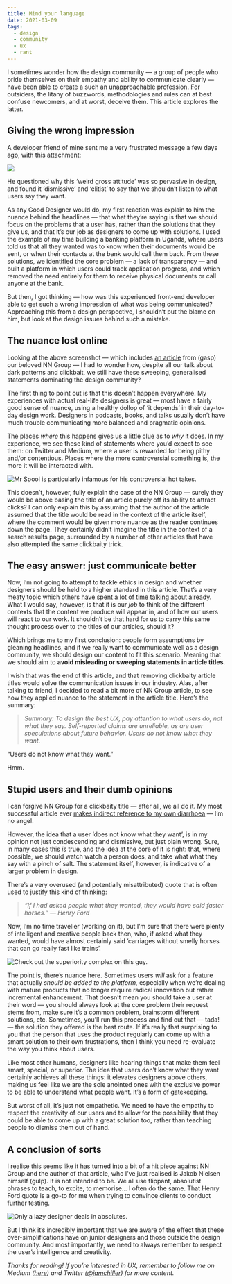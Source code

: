 ```yaml
---
title: Mind your language
date: 2021-03-09
tags:
  - design
  - community
  - ux
  - rant
---
```


I sometimes wonder how the design community — a group of people who pride themselves on their empathy and ability to communicate clearly — have been able to create a such an unapproachable profession. For outsiders, the litany of buzzwords, methodologies and rules can at best confuse newcomers, and at worst, deceive them. This article explores the latter.

## Giving the wrong impression

A developer friend of mine sent me a very frustrated message a few days ago, with this attachment:

![](https://cdn-images-1.medium.com/max/2000/1*-LlWOQOvFkEopZtkMfGLyw.jpeg)

He questioned why this ‘weird gross attitude’ was so pervasive in design, and found it ‘dismissive’ and ‘elitist’ to say that we shouldn’t listen to what users say they want.

As any Good Designer would do, my first reaction was explain to him the nuance behind the headlines — that what they’re saying is that we should focus on the problems that a user has, rather than the solutions that they give us, and that it’s our job as designers to come up with solutions. I used the example of my time building a banking platform in Uganda, where users told us that all they wanted was to know when their documents would be sent, or when their contacts at the bank would call them back. From these solutions, we identified the core problem — a lack of transparency — and built a platform in which users could track application progress, and which removed the need entirely for them to receive physical documents or call anyone at the bank.

But then, I got thinking — how was this experienced front-end developer able to get such a wrong impression of what was being communicated? Approaching this from a design perspective, I shouldn’t put the blame on him, but look at the design issues behind such a mistake.

## The nuance lost online

Looking at the above screenshot — which includes [an article](https://www.nngroup.com/articles/first-rule-of-usability-dont-listen-to-users/) from (gasp) our beloved NN Group — I had to wonder how, despite all our talk about dark patterns and clickbait, we still have these sweeping, generalised statements dominating the design community?

The first thing to point out is that this doesn’t happen everywhere. My experiences with actual real-life designers is great — most have a fairly good sense of nuance, using a healthy dollop of ‘it depends’ in their day-to-day design work. Designers in podcasts, books, and talks usually don’t have much trouble communicating more balanced and pragmatic opinions.

The places *where* this happens gives us a little clue as to *why* it does. In my experience, we see these kind of statements where you’d expect to see them: on Twitter and Medium, where a user is rewarded for being pithy and/or contentious. Places where the more controversial something is, the more it will be interacted with.

![Mr Spool is particularly infamous for his controversial hot takes.](https://cdn-images-1.medium.com/max/2400/1*Yy50J2yiQcu7ddMK8dyUrA.png)

This doesn’t, however, fully explain the case of the NN Group — surely they would be above basing the title of an article purely off its ability to attract clicks? I can only explain this by assuming that the author of the article assumed that the title would be read in the context of the article itself, where the comment would be given more nuance as the reader continues down the page. They certainly didn’t imagine the title in the context of a search results page, surrounded by a number of other articles that have also attempted the same clickbaity trick.

## The easy answer: just communicate better

Now, I’m not going to attempt to tackle ethics in design and whether designers should be held to a higher standard in this article. That’s a very meaty topic which others [have spent a lot of time talking about already](https://muledesign.com/2017/07/ethics-cant-be-a-side-hustle). What I would say, however, is that it is our *job* to think of the different contexts that the content we produce will appear in, and of how our users will react to our work. It shouldn’t be that hard for us to carry this same thought process over to the titles of our articles, should it?

Which brings me to my first conclusion: people form assumptions by gleaning headlines, and if we really want to communicate well as a design community, we should design our content to fit this scenario. Meaning that we should aim to **avoid misleading or sweeping statements in article titles**.

I wish that was the end of this article, and that removing clickbaity article titles would solve the communication issues in our industry. Alas, after talking to friend, I decided to read a bit more of NN Group article, to see how they applied nuance to the statement in the article title. Here’s the summary:
> *Summary: To design the best UX, pay attention to what users do, not what they say. Self-reported claims are unreliable, as are user speculations about future behavior. Users do not know what they want.*

“Users do not know what they want.”

Hmm.

## Stupid users and their dumb opinions

I can forgive NN Group for a clickbaity title — after all, we all do it. My most successful article ever [makes indirect reference to my own diarrhoea](https://medium.com/@jamchiller/one-week-on-huel-one-small-step-for-man-one-giant-leap-for-my-bowels-a9026a48d94d) — I’m no angel.

However, the idea that a user ‘does not know what they want’, is in my opinion not just condescending and dismissive, but just plain wrong. Sure, in many cases this *is* true, and the idea at the core of it is right: that, where possible, we should watch watch a person does, and take what what they say with a pinch of salt. The statement itself, however, is indicative of a larger problem in design.

There’s a very overused (and potentially misattributed) quote that is often used to justify this kind of thinking:
> *“If I had asked people what they wanted, they would have said faster horses.” — Henry Ford*

Now, I’m no time traveller (working on it), but I’m sure that there were plenty of intelligent and creative people back then, who, if asked what they wanted, would have almost certainly said ‘carriages without smelly horses that can go really fast like trains’.

![Check out the superiority complex on this guy.](https://cdn-images-1.medium.com/max/2880/1*llscINoov8mOXmkcqayX4g.jpeg)

The point is, there’s nuance here. Sometimes users *will* ask for a feature that actually *should be added to the platform,* especially when we’re dealing with mature products that no longer require radical innovation but rather incremental enhancement. That doesn’t mean you should take a user at their word — you should always look at the core problem their request stems from, make sure it’s a common problem, brainstorm different solutions, etc. Sometimes, you’ll run this process and find out that — tada! — the solution they offered is the best route. If it’s really that surprising to you that the person that uses the product regularly can come up with a smart solution to their own frustrations, then I think you need re-evaluate the way you think about users.

Like most other humans, designers like hearing things that make them feel smart, special, or superior. The idea that users don’t know what they want certainly achieves all these things: it elevates designers above others, making us feel like we are the sole anointed ones with the exclusive power to be able to understand what people want. It’s a form of gatekeeping.

But worst of all, it’s just not empathetic. We need to have the empathy to respect the creativity of our users and to allow for the possibility that they could be able to come up with a great solution too, rather than teaching people to dismiss them out of hand.

## A conclusion of sorts

I realise this seems like it has turned into a bit of a hit piece against NN Group and the author of that article, who I’ve just realised is Jakob Nielsen himself (gulp). It is not intended to be. We all use flippant, absolutist phrases to teach, to excite, to memorise… I often do the same. That Henry Ford quote is a go-to for me when trying to convince clients to conduct further testing.

![Only a lazy designer deals in absolutes.](https://cdn-images-1.medium.com/max/2560/1*Xf046CN2a2dcdG4zcxLqyQ.jpeg)

But I think it’s incredibly important that we are aware of the effect that these over-simplifications have on junior designers and those outside the design community. And most importantly, we need to always remember to respect the user’s intelligence and creativity.

*Thanks for reading! If you’re interested in UX, remember to follow me on Medium ([here](https://medium.com/@jamchiller)) and Twitter ([@jamchiller](https://twitter.com/JamChiller)) for more content.*

